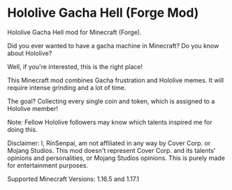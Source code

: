 # Hololive Gacha Hell (Forge Mod)

Hololive Gacha Hell mod for Minecraft (Forge).

Did you ever wanted to have a gacha machine in Minecraft? Do you know about Hololive?

Well, if you're interested, this is the right place!

This Minecraft mod combines Gacha frustration and Hololive memes. It will require intense grinding and a lot of time.

The goal? Collecting every single coin and token, which is assigned to a Hololive member!

Note: Fellow Hololive followers may know which talents inspired me for doing this.

Disclaimer: I, RinSenpai, am not affiliated in any way by Cover Corp. or Mojang Studios. This mod doesn't represent Cover Corp. and its talents' opinions and personalities, or Mojang Studios opinions. This is purely made for entertainment purposes.

Supported Minecraft Versions: 1.16.5 and 1.17.1
